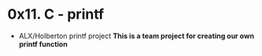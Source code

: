 # 0x11. C - printf
* ALX/Holberton printf project
**This is a team project for creating our own printf function**